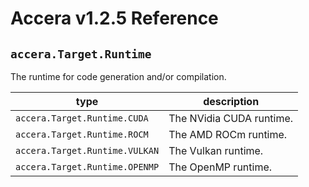 [//]: # (Project: Accera)
[//]: # (Version: v1.2.5)

# Accera v1.2.5 Reference
## `accera.Target.Runtime`

The runtime for code generation and/or compilation.

type | description
--- | ---
`accera.Target.Runtime.CUDA` | The NVidia CUDA runtime.
`accera.Target.Runtime.ROCM` | The AMD ROCm runtime.
`accera.Target.Runtime.VULKAN` | The Vulkan runtime.
`accera.Target.Runtime.OPENMP` | The OpenMP runtime.

<div style="page-break-after: always;"></div>

